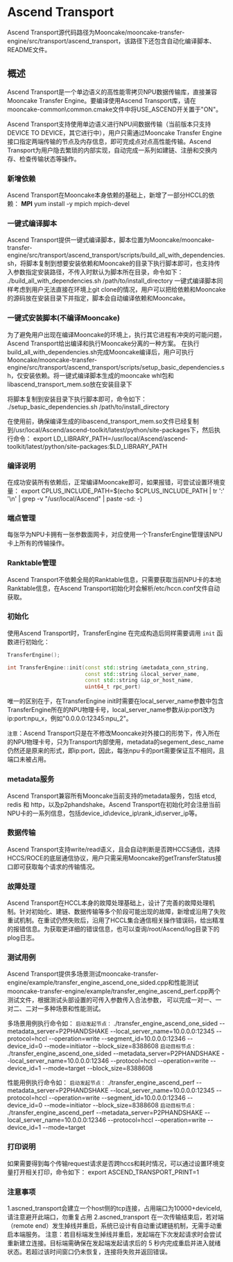 # Ascend Transport
Ascend Transport源代码路径为Mooncake/mooncake-transfer-engine/src/transport/ascend_transport，该路径下还包含自动化编译脚本、README文件。
## 概述
Ascend Transport是一个单边语义的高性能零拷贝NPU数据传输库，直接兼容Mooncake Transfer Engine。要编译使用Ascend Transport库，请在mooncake-common\common.cmake文件中将USE_ASCEND开关置于"ON"。

Ascend Transport支持使用单边语义进行NPU间数据传输（当前版本只支持DEVICE TO DEVICE，其它进行中），用户只需通过Mooncake Transfer Engine接口指定两端传输的节点及内存信息，即可完成点对点高性能传输。Ascend Transport为用户隐去繁琐的内部实现，自动完成一系列如建链、注册和交换内存、检查传输状态等操作。

### 新增依赖
Ascend Transport在Mooncake本身依赖的基础上，新增了一部分HCCL的依赖：
**MPI**
yum install -y mpich mpich-devel

### 一键式编译脚本
Ascend Transport提供一键式编译脚本，脚本位置为Mooncake/mooncake-transfer-engine/src/transport/ascend_transport/scripts/build_all_with_dependencies.sh，将脚本复制到想要安装依赖和Mooncake的目录下执行脚本即可，也支持传入参数指定安装路径，不传入时默认为脚本所在目录，命令如下：
./build_all_with_dependencies.sh /path/to/install_directory
一键式编译脚本同样考虑到用户无法直接在环境上git clone的情况，用户可以把给依赖和Mooncake的源码放在安装目录下并指定，脚本会自动编译依赖和Mooncake。

### 一键式安装脚本(不编译Mooncake)
为了避免用户出现在编译Mooncake的环境上，执行其它进程有冲突的可能问题，Ascend Transport给出编译和执行Mooncake分离的一种方案。
在执行build_all_with_dependencies.sh完成Mooncake编译后，用户可执行Mooncake/mooncake-transfer-engine/src/transport/ascend_transport/scripts/setup_basic_dependencies.sh，仅安装依赖。将一键式编译脚本生成的mooncake whl包和libascend_transport_mem.so放在安装目录下

将脚本复制到安装目录下执行脚本即可，命令如下：
./setup_basic_dependencies.sh /path/to/install_directory

在使用前，确保编译生成的libascend_transport_mem.so文件已经复制到/usr/local/Ascend/ascend-toolkit/latest/python/site-packages下，然后执行命令：
export LD_LIBRARY_PATH=/usr/local/Ascend/ascend-toolkit/latest/python/site-packages:$LD_LIBRARY_PATH

### 编译说明
在成功安装所有依赖后，正常编译Mooncake即可，如果报错，可尝试设置环境变量：
export CPLUS_INCLUDE_PATH=$(echo $CPLUS_INCLUDE_PATH | tr ':' '\n' | grep -v "/usr/local/Ascend" | paste -sd: -)

### 端点管理
每张华为NPU卡拥有一张参数面网卡，对应使用一个TransferEngine管理该NPU卡上所有的传输操作。

### Ranktable管理
Ascend Transport不依赖全局的Ranktable信息，只需要获取当前NPU卡的本地Ranktable信息，在Ascend Transport初始化时会解析/etc/hccn.conf文件自动获取。

### 初始化
使用Ascend Transport时，TransferEngine 在完成构造后同样需要调用 `init` 函数进行初始化：
```cpp
TransferEngine();

int TransferEngine::init(const std::string &metadata_conn_string,
                         const std::string &local_server_name,
                         const std::string &ip_or_host_name,
                         uint64_t rpc_port)
```
唯一的区别在于，在TransferEngine init时需要在local_server_name参数中包含TransferEngine所在的NPU物理卡号，local_server_name参数从ip:port改为ip:port:npu_x，例如"0.0.0.0:12345:npu_2"。

```注意```：Ascend Transport只是在不修改Mooncake对外接口的形势下，传入所在的NPU物理卡号，只为Transport内部使用，metadata的segement_desc_name仍然还是原来的形式，即ip:port，因此，每张npu卡的port需要保证互不相同，且端口未被占用。

### metadata服务
Ascend Transport兼容所有Mooncake当前支持的metadata服务，包括 etcd, redis 和 http，以及p2phandshake。Ascend Transport在初始化时会注册当前NPU卡的一系列信息，包括device_id\device_ip\rank_id\server_ip等。

### 数据传输
Ascend Transport支持write/read语义，且会自动判断是否跨HCCS通信，选择HCCS/ROCE的底层通信协议，用户只需采用Mooncake的getTransferStatus接口即可获取每个请求的传输情况。

### 故障处理
Ascend Transport在HCCL本身的故障处理基础上，设计了完善的故障处理机制。针对初始化、建链、数据传输等多个阶段可能出现的故障，新增或沿用了失败重试机制。在重试仍然失败后，沿用了HCCL集合通信相关操作错误码，给出精准的报错信息。为获取更详细的错误信息，也可以查询/root/Ascend/log目录下的plog日志。

### 测试用例
Ascend Transport提供多场景测试mooncake-transfer-engine/example/transfer_engine_ascend_one_sided.cpp和性能测试mooncake-transfer-engine/example/transfer_engine_ascend_perf.cpp两个测试文件，根据测试头部设置的可传入参数传入合法参数，
可以完成一对一、一对二、二对一多种场景和性能测试。

多场景用例执行命令如：
```启动发起节点：```
./transfer_engine_ascend_one_sided --metadata_server=P2PHANDSHAKE --local_server_name=10.0.0.0:12345 --protocol=hccl --operation=write --segment_id=10.0.0.0:12346 --device_id=0 --mode=initiator --block_size=8388608
```启动目标节点：```
./transfer_engine_ascend_one_sided --metadata_server=P2PHANDSHAKE --local_server_name=10.0.0.0:12346 --protocol=hccl --operation=write --device_id=1 --mode=target --block_size=8388608

性能用例执行命令如：
```启动发起节点：```
./transfer_engine_ascend_perf --metadata_server=P2PHANDSHAKE --local_server_name=10.0.0.0:12345 --protocol=hccl --operation=write --segment_id=10.0.0.0:12346 --device_id=0 --mode=initiator --block_size=8388608
```启动目标节点：```
./transfer_engine_ascend_perf --metadata_server=P2PHANDSHAKE --local_server_name=10.0.0.0:12346 --protocol=hccl --operation=write --device_id=1 --mode=target

### 打印说明
如果需要得到每个传输request请求是否跨hccs和耗时情况，可以通过设置环境变量打开相关打印，命令如下：
export ASCEND_TRANSPORT_PRINT=1

### 注意事项
1.ascned_transport会建立一个host侧的tcp连接，占用端口为10000+deviceId,请注意避开此端口，勿重复占用
2.ascned_transport 在一次传输结束后，若对端（remote end）发生掉线并重启，系统已设计有自动重试建链机制，无需手动重启本端服务。
注意：若目标端发生掉线并重启，发起端在下次发起请求时会尝试重新建立连接。目标端需确保在发起端发起请求后的 5 秒内完成重启并进入就绪状态。若超过该时间窗口仍未恢复，连接将失败并返回错误。